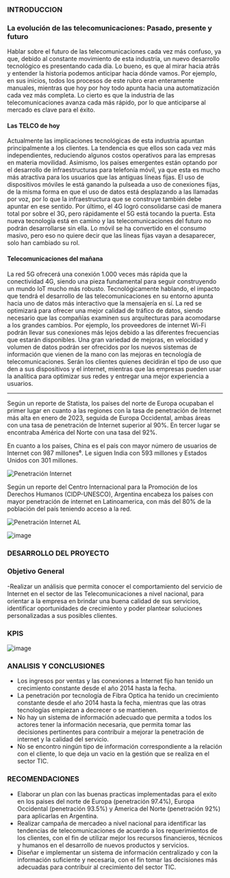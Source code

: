 ### INTRODUCCION

### La evolución de las telecomunicaciones: Pasado, presente y futuro
Hablar sobre el futuro de las telecomunicaciones cada vez más confuso, ya que, debido al constante movimiento de esta industria, un nuevo desarrollo tecnológico es presentando cada día.
Lo bueno, es que al mirar hacia atrás y entender la historia podemos anticipar hacia dónde vamos. Por ejemplo, en sus inicios, todos los procesos de este rubro eran enteramente manuales, mientras que hoy por hoy todo apunta hacia una automatización cada vez más completa.
Lo cierto es que la industria de las telecomunicaciones avanza cada más rápido, por lo que anticiparse al mercado es clave para el éxito.

#### Las TELCO de hoy
Actualmente las implicaciones tecnológicas de esta industria apuntan principalmente a los clientes. La tendencia es que ellos son cada vez más independientes, reduciendo algunos costos operativos para las empresas en materia movilidad. Asimismo, los países emergentes están optando por el desarrollo de infraestructuras para telefonía móvil, ya que esta es mucho más atractiva para los usuarios que las antiguas líneas fijas.
El uso de dispositivos móviles le está ganando la pulseada a uso de conexiones fijas, de la misma forma en que el uso de datos está desplazando a las llamadas por voz, por lo que la infraestructura que se construye también debe apuntar en ese sentido.
Por último, el 4G logró consolidarse casi de manera total por sobre el 3G, pero rápidamente el 5G está tocando la puerta. Esta nueva tecnología está en camino y las telecomunicaciones del futuro no podrán desarrollarse sin ella. Lo móvil se ha convertido en el consumo masivo, pero eso no quiere decir que las líneas fijas vayan a desaparecer, solo han cambiado su rol.

#### Telecomunicaciones del mañana

 La red 5G ofrecerá una conexión 1.000 veces más rápida que la conectividad 4G, siendo una pieza fundamental para seguir construyendo un mundo IoT mucho más robusto.
Tecnológicamente hablando, el impacto que tendrá el desarrollo de las telecomunicaciones en su entorno apunta hacia uno de datos más interactivo que la mensajería en sí.
La red se optimizará para ofrecer una mejor calidad de tráfico de datos, siendo necesario que las compañías examinen sus arquitecturas para acomodarse a los grandes cambios. Por ejemplo, los proveedores de internet Wi-Fi podrán llevar sus conexiones más lejos debido a las diferentes frecuencias que estarán disponibles.
Una gran variedad de mejoras, en velocidad y volumen de datos podrán ser ofrecidos por los nuevos sistemas de información que vienen de la mano con las mejoras en tecnología de telecomunicaciones.
Serán los clientes quienes decidirán el tipo de uso que den a sus dispositivos y el internet, mientras que las empresas pueden usar la analítica para optimizar sus redes y entregar una mejor experiencia a usuarios.

-------------------------------------------------------------------------------------------------------------------------------------------------------------
Según un reporte de Statista, los países del norte de Europa ocupaban el primer lugar en cuanto a las regiones con la tasa de penetración de Internet más alta en enero de 2023, seguida de Europa Occidental, ambas áreas con una tasa de penetración de Internet superior al 90%. En tercer lugar se encontraba América del Norte con una tasa del 92%.

En cuanto a los países, China es el país con mayor número de usuarios de Internet con 987 millones⁶. Le siguen India con 593 millones y Estados Unidos con 301 millones.

![Penetración Internet](https://user-images.githubusercontent.com/113458958/233634459-dcbe47b0-9c54-4cec-8b9b-852165c8412b.PNG)

Según un reporte del Centro Internacional para la Promoción de los Derechos Humanos (CIDP-UNESCO), Argentina encabeza los países con mayor penetración de internet en Latinoamerica, con más del 80% de la población del país teniendo acceso a la red.

![Penetración Internet AL](https://user-images.githubusercontent.com/113458958/233636818-90de2d6b-e88d-411e-8a92-9c030ff3d0c5.PNG)


![image](https://user-images.githubusercontent.com/113458958/234278066-af103416-2865-40b8-baaf-11398d14b2af.png)


### DESARROLLO DEL PROYECTO

### Objetivo General
-Realizar un análisis que permita conocer el comportamiento del servicio de Internet en el sector de las Telecomunicaciones a nivel nacional, para orientar a la empresa en brindar una buena calidad de sus servicios, identificar oportunidades de crecimiento y poder plantear soluciones personalizadas a sus posibles clientes.

### KPIS

![image](https://user-images.githubusercontent.com/113458958/233812299-37f45b53-982e-4392-b5ab-e3317ed63f02.png)

### ANALISIS Y CONCLUSIONES

- Los ingresos por ventas y las conexiones a Internet fijo han tenido un crecimiento constante desde el año 2014 hasta la fecha.
- La penetración por tecnología de Fibra Optica ha tenido un crecimiento constante desde el año 2014 hasta la fecha, mientras que las otras tecnologías empiezan a decrecer o se mantienen.
- No hay un sistema de información adecuado que permita a todos los actores tener la información necesaria, que permita tomar las decisiones pertinentes para contribuir a mejorar la penetración de internet y la calidad del servicio.
- No se encontro ningún tipo de información correspondiente a la relación con el cliente, lo que deja un vacio en la gestión que se realiza en el sector TIC.

### RECOMENDACIONES
 
- Elaborar un plan con las buenas practicas implementadas para el exito en los paises del norte de Europa (penetración 97.4%), Europa Occidental (penetración 93.5%) y America del Norte (penetración 92%) para aplicarlas en Argentina.
- Realizar campaña de mercadeo a nivel nacional para identificar las tendencias de telecomunicaciones de acuerdo a los requerimientos de los clientes, con el fin de utilizar mejor los recursos financieros, técnicos y humanos en el desarrollo de nuevos productos y servicios.
- Diseñar e implementar un sistema de información centralizado y con la información suficiente y necesaria, con el fin tomar las decisiones más adecuadas para contribuir al crecimiento del sector TIC.
